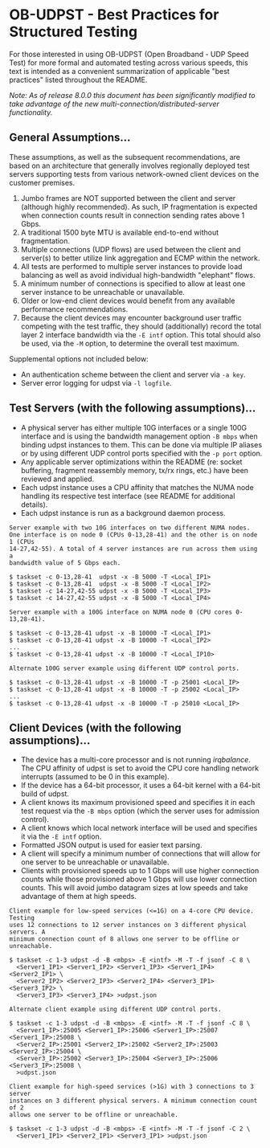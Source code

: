 # OB-UDPST - Best Practices for Structured Testing
For those interested in using OB-UDPST (Open Broadband - UDP Speed Test) for
more formal and automated testing across various speeds, this text is intended
as a convenient summarization of applicable "best practices" listed throughout
the README.

*Note: As of release 8.0.0 this document has been significantly modified to
take advantage of the new multi-connection/distributed-server functionality.*

## General Assumptions...
These assumptions, as well as the subsequent recommendations, are based on an
architecture that generally involves regionally deployed test servers
supporting tests from various network-owned client devices on the customer
premises.
1. Jumbo frames are NOT supported between the client and server (although
highly recommended). As such, IP fragmentation is expected when connection
counts result in connection sending rates above 1 Gbps.
2. A traditional 1500 byte MTU is available end-to-end without fragmentation.
3. Multiple connections (UDP flows) are used between the client and
server(s) to better utilize link aggregation and ECMP within the network.
4. All tests are performed to multiple server instances to provide load
balancing as well as avoid individual high-bandwidth "elephant" flows.
5. A minimum number of connections is specified to allow at least one server
instance to be unreachable or unavailable.
6. Older or low-end client devices would benefit from any available performance
recommendations.
7. Because the client devices may encounter background user traffic competing
with the test traffic, they should (additionally) record the total layer 2
interface bandwidth via the `-E intf` option. This total should also be used,
via the `-M` option, to determine the overall test maximum.

Supplemental options not included below:
* An authentication scheme between the client and server via `-a key`.
* Server error logging for udpst via `-l logfile`.

## Test Servers (with the following assumptions)...
* A physical server has either multiple 10G interfaces or a single 100G
interface and is using the bandwidth management option `-B mbps` when binding
udpst instances to them. This can be done via multiple IP aliases or by using
different UDP control ports specified with the `-p port` option.
* Any applicable server optimizations within the README (re: socket buffering,
fragment reassembly memory, tx/rx rings, etc.) have been reviewed and applied.
* Each udpst instance uses a CPU affinity that matches the NUMA node handling
its respective test interface (see README for additional details).
* Each udpst instance is run as a background daemon process.
```
Server example with two 10G interfaces on two different NUMA nodes.
One interface is on node 0 (CPUs 0-13,28-41) and the other is on node 1 (CPUs
14-27,42-55). A total of 4 server instances are run across them using a
bandwidth value of 5 Gbps each.

$ taskset -c 0-13,28-41  udpst -x -B 5000 -T <Local_IP1>
$ taskset -c 0-13,28-41  udpst -x -B 5000 -T <Local_IP2>
$ taskset -c 14-27,42-55 udpst -x -B 5000 -T <Local_IP3>
$ taskset -c 14-27,42-55 udpst -x -B 5000 -T <Local_IP4>
```
```
Server example with a 100G interface on NUMA node 0 (CPU cores 0-13,28-41).

$ taskset -c 0-13,28-41 udpst -x -B 10000 -T <Local_IP1>
$ taskset -c 0-13,28-41 udpst -x -B 10000 -T <Local_IP2>
...
$ taskset -c 0-13,28-41 udpst -x -B 10000 -T <Local_IP10>

Alternate 100G server example using different UDP control ports.

$ taskset -c 0-13,28-41 udpst -x -B 10000 -T -p 25001 <Local_IP>
$ taskset -c 0-13,28-41 udpst -x -B 10000 -T -p 25002 <Local_IP>
...
$ taskset -c 0-13,28-41 udpst -x -B 10000 -T -p 25010 <Local_IP>
```

## Client Devices (with the following assumptions)...
* The device has a multi-core processor and is not running *irqbalance*. The
CPU affinity of udpst is set to avoid the CPU core handling network interrupts
(assumed to be 0 in this example).
* If the device has a 64-bit processor, it uses a 64-bit kernel with a 64-bit
build of udpst.
* A client knows its maximum provisioned speed and specifies it in each test
request via the `-B mbps` option (which the server uses for admission control).
* A client knows which local network interface will be used and specifies it
via the `-E intf` option.
* Formatted JSON output is used for easier text parsing.
* A client will specify a minimum number of connections that will allow for one
server to be unreachable or unavailable.
* Clients with provisioned speeds up to 1 Gbps will use higher connection
counts while those provisioned above 1 Gbps will use lower connection counts.
This will avoid jumbo datagram sizes at low speeds and take advantage of them
at high speeds.
```
Client example for low-speed services (<=1G) on a 4-core CPU device. Testing
uses 12 connections to 12 server instances on 3 different physical servers. A
minimum connection count of 8 allows one server to be offline or unreachable.

$ taskset -c 1-3 udpst -d -B <mbps> -E <intf> -M -T -f jsonf -C 8 \
  <Server1_IP1> <Server1_IP2> <Server1_IP3> <Server1_IP4> <Server2_IP1> \
  <Server2_IP2> <Server2_IP3> <Server2_IP4> <Server3_IP1> <Server3_IP2> \
  <Server3_IP3> <Server3_IP4> >udpst.json
```
```
Alternate client example using different UDP control ports.

$ taskset -c 1-3 udpst -d -B <mbps> -E <intf> -M -T -f jsonf -C 8 \
  <Server1_IP>:25005 <Server1_IP>:25006 <Server1_IP>:25007 <Server1_IP>:25008 \
  <Server2_IP>:25001 <Server2_IP>:25002 <Server2_IP>:25003 <Server2_IP>:25004 \
  <Server3_IP>:25002 <Server3_IP>:25004 <Server3_IP>:25006 <Server3_IP>:25008 \
  >udpst.json
```
```
Client example for high-speed services (>1G) with 3 connections to 3 server
instances on 3 different physical servers. A minimum connection count of 2
allows one server to be offline or unreachable.

$ taskset -c 1-3 udpst -d -B <mbps> -E <intf> -M -T -f jsonf -C 2 \
  <Server1_IP1> <Server2_IP1> <Server3_IP1> >udpst.json
```

